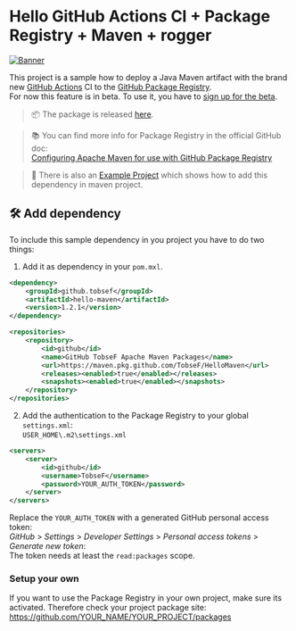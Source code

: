 # Hello GitHub Actions CI + Package Registry + Maven + rogger

[![Banner](https://repository-images.githubusercontent.com/215815435/d9c17a72-530a-4566-9b91-9ec9f4b6dd59)](https://github.com/TobseF/HelloMaven.git)

This project is a sample how to deploy a Java Maven artifact with the brand new [GitHub Actions](https://github.com/features/actions) CI to the  [GitHub Package Registry](https://github.com/features/package-registry).  
For now this feature is in beta. To use it, you have to [sign up for the beta](https://github.com/features/package-registry/signup).

> 📦 The package is released [here](https://github.com/TobseF/HelloMaven/packages).

> 📚 You can find more info for Package Registry in the official GitHub doc:  
> [Configuring Apache Maven for use with GitHub Package Registry](https://help.github.com/en/articles/configuring-apache-maven-for-use-with-github-package-registry)

> 🔖 There is also an [Example Project](https://github.com/TobseF/github-plugin-registry-example) which shows how to add this dependency in maven project. 

## 🛠 Add dependency
To include this sample dependency in you project you have to do two things:

 1. Add it as dependency in your `pom.mxl`.

```xml
<dependency>
    <groupId>github.tobsef</groupId>
    <artifactId>hello-maven</artifactId>
    <version>1.2.1</version>
</dependency>
```
```xml
<repositories>
    <repository>
        <id>github</id>
        <name>GitHub TobseF Apache Maven Packages</name>
        <url>https://maven.pkg.github.com/TobseF/HelloMaven</url>
        <releases><enabled>true</enabled></releases>
        <snapshots><enabled>true</enabled></snapshots>
    </repository>
</repositories>
```

 2. Add the authentication to the Package Registry to your global `settings.xml`:  
`USER_HOME\.m2\settings.xml`

``` xml
<servers>
    <server>
        <id>github</id>
        <username>TobseF</username>
        <password>YOUR_AUTH_TOKEN</password>
    </server>
</servers>
```
Replace the `YOUR_AUTH_TOKEN` with a generated GitHub personal access token:  
_GitHub_ > _Settings_ > _Developer Settings_ > _Personal access tokens_ > _Generate new token_:   
The token needs at least the `read:packages` scope.

### Setup your own
If you want to use the Package Registry in your own project, make sure its activated.
Therefore check your project package site:  
https://github.com/YOUR_NAME/YOUR_PROJECT/packages
